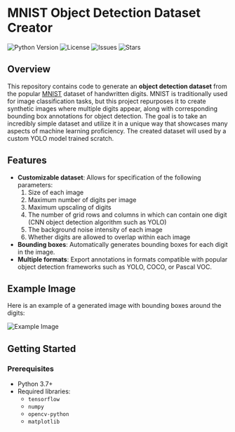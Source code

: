 # MNIST Object Detection Dataset Creator

![Python Version](https://img.shields.io/badge/python-3.7%2B-blue)
![License](https://img.shields.io/github/license/Matthew-Weisberg/MNIST_ObjectDetection_Dataset)
![Issues](https://img.shields.io/github/issues/Matthew-Weisberg/MNIST_ObjectDetection_Datasett)
![Stars](https://img.shields.io/github/stars/Matthew-Weisberg/MNIST_ObjectDetection_Dataset)

## Overview

This repository contains code to generate an **object detection dataset** from the popular [MNIST](http://yann.lecun.com/exdb/mnist/) dataset of handwritten digits. MNIST is traditionally used for image classification tasks, but this project repurposes it to create synthetic images where multiple digits appear, along with corresponding bounding box annotations for object detection. The goal is to take an incredibly simple dataset and utilize it in a unique way that showcases many aspects of machine learning proficiency. The created dataset will used by a custom YOLO model trained scratch.

## Features

- **Customizable dataset**: Allows for specification of the following parameters:
  1. Size of each image
  2. Maximum number of digits per image
  3. Maximum upscaling of digits
  4. The number of grid rows and columns in which can contain one digit (CNN object detection algorithm such as YOLO)
  5. The background noise intensity of each image
  6. Whether digits are allowed to overlap within each image
- **Bounding boxes**: Automatically generates bounding boxes for each digit in the image.
- **Multiple formats**: Export annotations in formats compatible with popular object detection frameworks such as YOLO, COCO, or Pascal VOC.

## Example Image

Here is an example of a generated image with bounding boxes around the digits:

![Example Image](https://github.com/user-attachments/assets/125a3c61-4ab9-45f5-9c21-57353bd9b998)

## Getting Started

### Prerequisites

- Python 3.7+
- Required libraries: 
  - `tensorflow`
  - `numpy`
  - `opencv-python`
  - `matplotlib`

